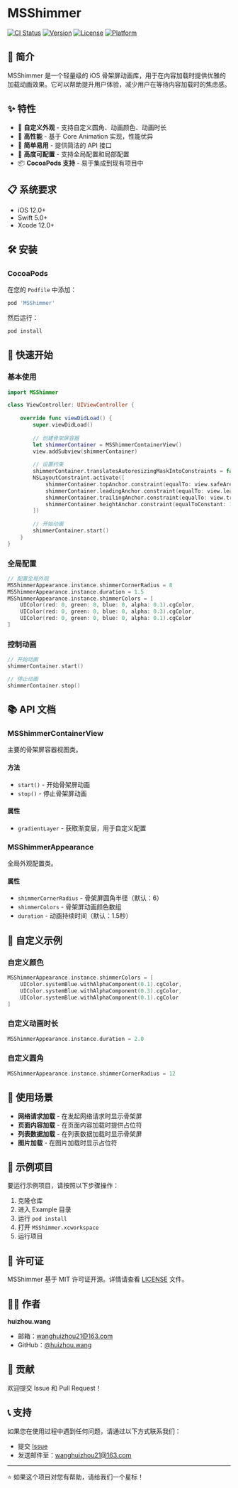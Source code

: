 # MSShimmer

[![CI Status](https://img.shields.io/travis/huizhou.wang/MSShimmer.svg?style=flat)](https://travis-ci.org/huizhou.wang/MSShimmer)
[![Version](https://img.shields.io/cocoapods/v/MSShimmer.svg?style=flat)](https://cocoapods.org/pods/MSShimmer)
[![License](https://img.shields.io/cocoapods/l/MSShimmer.svg?style=flat)](https://cocoapods.org/pods/MSShimmer)
[![Platform](https://img.shields.io/cocoapods/p/MSShimmer.svg?style=flat)](https://cocoapods.org/pods/MSShimmer)

## 📖 简介

MSShimmer 是一个轻量级的 iOS 骨架屏动画库，用于在内容加载时提供优雅的加载动画效果。它可以帮助提升用户体验，减少用户在等待内容加载时的焦虑感。

## ✨ 特性

- 🎨 **自定义外观** - 支持自定义圆角、动画颜色、动画时长
- 🚀 **高性能** - 基于 Core Animation 实现，性能优异
- 📱 **简单易用** - 提供简洁的 API 接口
- 🔧 **高度可配置** - 支持全局配置和局部配置
- 📦 **CocoaPods 支持** - 易于集成到现有项目中

## 📋 系统要求

- iOS 12.0+
- Swift 5.0+
- Xcode 12.0+

## 🛠 安装

### CocoaPods

在您的 `Podfile` 中添加：

```ruby
pod 'MSShimmer'
```

然后运行：

```bash
pod install
```

## 🚀 快速开始

### 基本使用

```swift
import MSShimmer

class ViewController: UIViewController {
    
    override func viewDidLoad() {
        super.viewDidLoad()
        
        // 创建骨架屏容器
        let shimmerContainer = MSShimmerContainerView()
        view.addSubview(shimmerContainer)
        
        // 设置约束
        shimmerContainer.translatesAutoresizingMaskIntoConstraints = false
        NSLayoutConstraint.activate([
            shimmerContainer.topAnchor.constraint(equalTo: view.safeAreaLayoutGuide.topAnchor, constant: 20),
            shimmerContainer.leadingAnchor.constraint(equalTo: view.leadingAnchor, constant: 20),
            shimmerContainer.trailingAnchor.constraint(equalTo: view.trailingAnchor, constant: -20),
            shimmerContainer.heightAnchor.constraint(equalToConstant: 100)
        ])
        
        // 开始动画
        shimmerContainer.start()
    }
}
```

### 全局配置

```swift
// 配置全局外观
MSShimmerAppearance.instance.shimmerCornerRadius = 8
MSShimmerAppearance.instance.duration = 1.5
MSShimmerAppearance.instance.shimmerColors = [
    UIColor(red: 0, green: 0, blue: 0, alpha: 0.1).cgColor,
    UIColor(red: 0, green: 0, blue: 0, alpha: 0.3).cgColor,
    UIColor(red: 0, green: 0, blue: 0, alpha: 0.1).cgColor
]
```

### 控制动画

```swift
// 开始动画
shimmerContainer.start()

// 停止动画
shimmerContainer.stop()
```

## 📚 API 文档

### MSShimmerContainerView

主要的骨架屏容器视图类。

#### 方法

- `start()` - 开始骨架屏动画
- `stop()` - 停止骨架屏动画

#### 属性

- `gradientLayer` - 获取渐变层，用于自定义配置

### MSShimmerAppearance

全局外观配置类。

#### 属性

- `shimmerCornerRadius` - 骨架屏圆角半径（默认：6）
- `shimmerColors` - 骨架屏动画颜色数组
- `duration` - 动画持续时间（默认：1.5秒）

## 🎨 自定义示例

### 自定义颜色

```swift
MSShimmerAppearance.instance.shimmerColors = [
    UIColor.systemBlue.withAlphaComponent(0.1).cgColor,
    UIColor.systemBlue.withAlphaComponent(0.3).cgColor,
    UIColor.systemBlue.withAlphaComponent(0.1).cgColor
]
```

### 自定义动画时长

```swift
MSShimmerAppearance.instance.duration = 2.0
```

### 自定义圆角

```swift
MSShimmerAppearance.instance.shimmerCornerRadius = 12
```

## 📱 使用场景

- **网络请求加载** - 在发起网络请求时显示骨架屏
- **页面内容加载** - 在页面内容加载时提供占位符
- **列表数据加载** - 在列表数据加载时显示骨架屏
- **图片加载** - 在图片加载时显示占位符

## 🔧 示例项目

要运行示例项目，请按照以下步骤操作：

1. 克隆仓库
2. 进入 Example 目录
3. 运行 `pod install`
4. 打开 `MSShimmer.xcworkspace`
5. 运行项目

## 📄 许可证

MSShimmer 基于 MIT 许可证开源。详情请查看 [LICENSE](LICENSE) 文件。

## 👨‍💻 作者

**huizhou.wang**

- 邮箱：wanghuizhou21@163.com
- GitHub：[@huizhou.wang](https://github.com/huizhou.wang)

## 🤝 贡献

欢迎提交 Issue 和 Pull Request！

## 📞 支持

如果您在使用过程中遇到任何问题，请通过以下方式联系我们：

- 提交 [Issue](https://gitee.com/whuizhou/msshimmer/issues)
- 发送邮件至：wanghuizhou21@163.com

---

⭐ 如果这个项目对您有帮助，请给我们一个星标！
